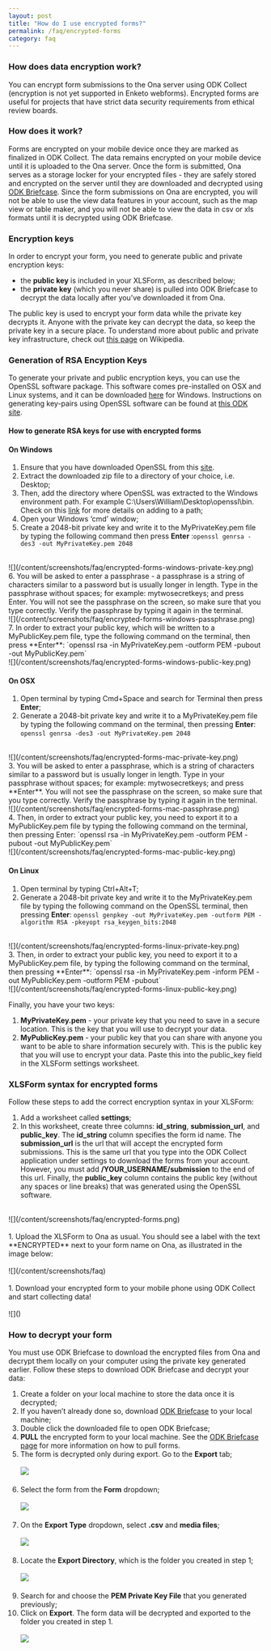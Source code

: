 ```yaml
---
layout: post
title: "How do I use encrypted forms?"
permalink: /faq/encrypted-forms
category: faq
---
```


### <span id="data-encryption"></span>How does data encryption work?

You can encrypt form submissions to the Ona server using ODK Collect (encryption is not yet supported in Enketo webforms). Encrypted forms are useful for projects that have strict data security requirements from ethical review boards.

### How does it work?

Forms are encrypted on your mobile device once they are marked as finalized in ODK Collect. The data remains encrypted on your mobile device until it is uploaded to the Ona server.  Once the form is submitted, Ona serves as a storage locker for your encrypted files - they are safely stored and encrypted on the server until they are downloaded and decrypted using [ODK Briefcase](http://help.ona.io/faq/odk-briefcase/).  Since the form submissions on Ona are encrypted, you will not be able to use the view data features in your account, such as the map view or table maker, and  you will not be able to view the data in csv or xls formats until it is decrypted using ODK Briefcase.

### Encryption keys

In order to encrypt your form, you need to generate public and private encryption keys:

* the **public key** is included in your XLSForm, as described below;
* the **private key** (which you never share) is pulled into ODK Briefcase to decrypt the data locally after you’ve downloaded it from Ona.

The public key is used to encrypt your form data while the private key decrypts it. Anyone with the private key can decrypt the data, so keep the private key in a secure place. To understand more about public and private key infrastructure, check out [this page](http://en.wikipedia.org/wiki/Public-key_cryptography) on Wikipedia.

### Generation of RSA Encyption Keys

To generate your private and public encryption keys, you can use the OpenSSL software package.  This software comes pre-installed on OSX and Linux systems, and it can be downloaded [here](https://code.google.com/p/openssl-for-windows/downloads/list) for Windows.  Instructions on generating key-pairs using OpenSSL software can be found at [this ODK site](http://opendatakit.org/help/encrypted-forms/).

#### How to generate RSA keys for use with encrypted forms

#### On Windows

1. Ensure that you have downloaded OpenSSL from this [site]( https://code.google.com/p/openssl-for-windows/downloads/list).
2. Extract the downloaded zip file to a directory of your choice, i.e. Desktop;
3. Then, add the directory where OpenSSL was extracted to the Windows environment path. For example C:\Users\William\Desktop\openssl\bin. Check on this [link](http://www.computerhope.com/issues/ch000549.htm) for more details on adding to a path;
4. Open your Windows ‘cmd’ window;
5. Create a 2048-bit private key and write it to the MyPrivateKey.pem file by typing the following command then press **Enter** :`openssl genrsa -des3 -out MyPrivateKey.pem 2048`
<br>
![](/content/screenshots/faq/encrypted-forms-windows-private-key.png)
<br>
6. You will be asked to enter a passphrase - a passphrase is a string of characters similar to a password but is usually longer in length. Type in the passphrase without spaces; for example: mytwosecretkeys; and press Enter. You will not see the passphrase on the screen, so make sure that you type correctly. Verify the passphrase by typing it again in the terminal.
<br>
![](/content/screenshots/faq/encrypted-forms-windows-passphrase.png)
<br>
7. In order to extract your public key, which will be written to a MyPublicKey.pem file, type the following command on the terminal, then press **Enter**: `openssl rsa -in MyPrivateKey.pem -outform PEM -pubout -out MyPublicKey.pem`
<br>
![](/content/screenshots/faq/encrypted-forms-windows-public-key.png)
<br>

#### On OSX

1. Open terminal by typing Cmd+Space and search for Terminal then press **Enter**;
2. Generate a 2048-bit private key and write it to a MyPrivateKey.pem file by typing the following command on the terminal, then pressing **Enter**: `openssl genrsa -des3 -out MyPrivateKey.pem 2048`
<br>
![](/content/screenshots/faq/encrypted-forms-mac-private-key.png)
<br>
3. You will be asked to enter a passphrase, which is a string of characters similar to a password but is usually longer in length. Type in your passphrase without spaces; for example: mytwosecretkeys; and press **Enter**. You will not see the passphrase on the screen, so make sure that you type correctly. Verify the passphrase by typing it again in the terminal.
<br>
![](/content/screenshots/faq/encrypted-forms-mac-passphrase.png)
<br>
4. Then, in order to extract your public key, you need to export it to a MyPublicKey.pem file by typing the following command on the terminal, then pressing Enter:  `openssl rsa -in MyPrivateKey.pem -outform PEM -pubout -out MyPublicKey.pem`
<br>
![](/content/screenshots/faq/encrypted-forms-mac-public-key.png)
<br>

#### On Linux

1. Open terminal by typing Ctrl+Alt+T;
2. Generate a 2048-bit private key and write it to the MyPrivateKey.pem file by typing the following command on the OpenSSL terminal, then pressing **Enter**: `openssl genpkey -out MyPrivateKey.pem -outform PEM -algorithm RSA -pkeyopt rsa_keygen_bits:2048`
<br>
![](/content/screenshots/faq/encrypted-forms-linux-private-key.png)
<br>
3. Then, in order to extract your public key, you need to export it to a MyPublicKey.pem file, by typing the following command on the terminal, then pressing **Enter**: `openssl rsa -in MyPrivateKey.pem -inform PEM -out MyPublicKey.pem -outform PEM -pubout`
<br>
![](/content/screenshots/faq/encrypted-forms-linux-public-key.png)
<br>


Finally, you have your two keys:
<br>
1. **MyPrivateKey.pem** - your private key that you need to save in a secure location. This is the key that you will use to decrypt your data. 
2. **MyPublicKey.pem** - your public key that you can share with anyone you want to be able to share information securely with. This is the public key that you will use to encrypt your data. Paste this into the public_key field in the XLSForm settings worksheet. 

### XLSForm syntax for encrypted forms

Follow these steps to add the correct encryption syntax in your XLSForm:

1. Add a worksheet called **settings**;
1. In this worksheet, create three columns: **id_string**, **submission_url**, and **public_key**. The **id_string** column specifies the form id name.  The **submission_url** is the url that will accept the encrypted form submissions.  This is the same url that you type into the ODK Collect application under settings to download the forms from your account. However, you must add **/YOUR_USERNAME/submission** to the end of this url.  Finally, the **public_key** column contains the public key (without any spaces or line breaks) that was generated using the OpenSSL software.
<br>
![](/content/screenshots/faq/encrypted-forms.png)
<br><br>
1. Upload the XLSForm to Ona as usual. You should see a label with the text **ENCRYPTED** next to your form name on Ona, as illustrated in the image below:
<br><br>
![](/content/screenshots/faq)
<br><br>
1. Download your encrypted form to your mobile phone using ODK Collect and start collecting data!
<br><br>
![]()

### How to decrypt your form

You must use ODK Briefcase to download the encrypted files from Ona and decrypt them locally on your computer using the private key generated earlier.  Follow these steps to download ODK Briefcase and decrypt your data:

1. Create a folder on your local machine to store the data once it is decrypted;
1. If you haven’t already done so, download [ODK Briefcase](http://opendatakit.org/downloads/download-info/odk-briefcase/) to your local machine;
1. Double click the downloaded file to open ODK Briefcase;
1. **PULL** the encrypted form to your local machine.  See the [ODK Briefcase page](http://help.ona.io/faq/odk-briefcase/) for more information on how to pull forms.
1. The form is decrypted only during export. Go to the **Export** tab;
<br><br>
![](/content/screenshots/faq/encrypted-forms-odk-briefcase-export.png)
<br><br>
1. Select the form from the **Form** dropdown;
<br><br>
![](/content/screenshots/faq/encrypted-forms-odk-briefcase-dropdown-form.png)
<br><br>
1. On the **Export Type** dropdown, select **.csv** and **media files**;
<br><br>
![](/content/screenshots/faq/encrypted-forms-odk-briefcase-decrypt-as-css-media.png)
<br><br>
1. Locate the **Export Directory**, which is the folder you created in step 1;
<br><br>
![](/content/screenshots/faq/encrypted-forms-odk-briefcase-export-directory.png)
<br><br>
1. Search for and choose the **PEM Private Key File** that you generated previously;
1. Click on **Export**. The form data will be decrypted and exported to the folder you created in step 1.
<br><br>
![](/content/screenshots/faq/encrypted-forms-odk-briefcase-decrypt-file.png)
